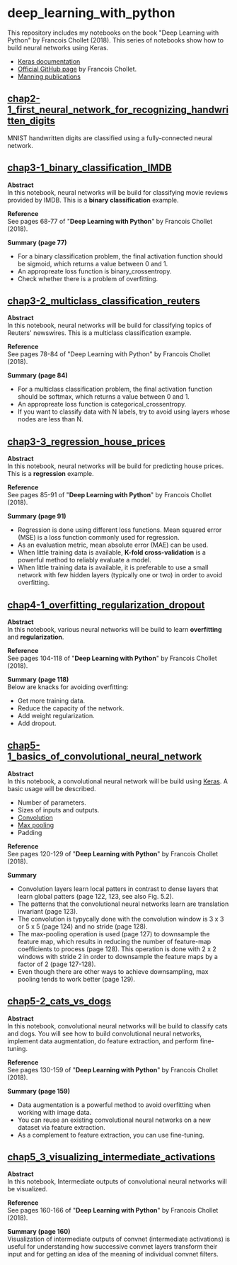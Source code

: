 # deep_learning_with_python
This repository includes my notebooks on the book "Deep Learning with Python" by Francois Chollet (2018). This series of notebooks show how to build neural networks using Keras.   
- [Keras documentation](https://keras.io)
- [Official GitHub page](https://github.com/fchollet/deep-learning-with-python-notebooks) by Francois Chollet.
- [Manning publications](https://www.manning.com/books/deep-learning-with-python)  

## [chap2-1_first_neural_network_for_recognizing_handwritten_digits](https://github.com/ksonod/deep_learning_with_python/blob/master/chap2-1_first_neural_network_for_recognizing_handwritten_digits.ipynb)  
MNIST handwritten digits are classified using a fully-connected neural network.

## [chap3-1_binary_classification_IMDB](https://github.com/ksonod/deep_learning_with_python/blob/master/chap3-1_binary_classification_IMDB.ipynb)
<strong>Abstract</strong>    
In this notebook, neural networks will be build for classifying movie reviews provided by IMDB. This is a <strong>binary classification</strong> example.   

<strong>Reference</strong>    
See pages 68-77 of "<strong>Deep Learning with Python</strong>" by Francois Chollet (2018).  

<strong>Summary (page 77)</strong>    
- For a binary classification problem, the final activation function should be sigmoid, which returns a value between 0 and 1.
- An appropreate loss function is binary_crossentropy.
- Check whether there is a problem of overfitting.


## [chap3-2_multiclass_classification_reuters](https://github.com/ksonod/deep_learning_with_python/blob/master/chap3-2_multiclass_classification_reuters.ipynb)  
<strong>Abstract</strong>  
In this notebook, neural networks will be build for classifying topics of Reuters' newswires. This is a multiclass classification example.  

<strong>Reference</strong>  
See pages 78-84 of "Deep Learning with Python" by Francois Chollet (2018).  

<strong>Summary (page 84)</strong>  
- For a multiclass classification problem, the final activation function should be softmax, which returns a value between 0 and 1.
- An appropreate loss function is categorical_crossentropy.
- If you want to classify data with N labels, try to avoid using layers whose nodes are less than N.


## [chap3-3_regression_house_prices](https://github.com/ksonod/deep_learning_with_python/blob/master/chap3-3_regression_house_prices.ipynb)
<strong>Abstract</strong>   
In this notebook, neural networks will be build for predicting house prices. This is a <strong>regression</strong> example.

<strong>Reference</strong>   
See pages 85-91 of "<strong>Deep Learning with Python</strong>" by Francois Chollet (2018). 

<strong>Summary (page 91)</strong>   
- Regression is done using different loss functions. Mean squared error (MSE) is a loss function commonly used for regression.
- As an evaluation metric, mean absolute error (MAE) can be used.
-  When little training data is available, <strong>K-fold cross-validation</strong> is a powerful method to reliably evaluate a model.
- When little training data is available, it is preferable to use a small network with few hidden layers (typically one or two) in order to avoid overfitting. 

## [chap4-1_overfitting_regularization_dropout](https://github.com/ksonod/deep_learning_with_python/blob/master/chap4-1_overfitting_regularization_dropout.ipynb)  
<strong>Abstract</strong>  
In this notebook, various neural networks will be build to learn <strong>overfitting</strong> and <strong>regularization</strong>.

<strong>Reference</strong>  
See pages 104-118 of "<strong>Deep Learning with Python</strong>" by Francois Chollet (2018). 

<strong>Summary (page 118)</strong>  
Below are knacks for avoiding overfitting:
- Get more training data.
- Reduce the capacity of the network.
- Add weight regularization.
- Add dropout.


## [chap5-1_basics_of_convolutional_neural_network](https://github.com/ksonod/deep_learning_with_python/blob/master/chap5-1_basics_of_convolutional_neural_network.ipynb)

<strong>Abstract</strong>  
In this notebook, a convolutional neural network will be build using [Keras](https://keras.io). A basic usage will be described.
- Number of parameters.
- Sizes of inputs and outputs.
- [Convolution](https://keras.io/layers/convolutional/)
- [Max pooling](https://keras.io/layers/pooling/)
- Padding

<strong>Reference</strong>  
See pages 120-129 of "<strong>Deep Learning with Python</strong>" by Francois Chollet (2018). 

<strong>Summary</strong>  
- Convolution layers learn local patters in contrast to dense layers that learn global patters (page 122, 123, see also Fig. 5.2).  
- The patterns that the convolutional neural networks learn are translation invariant (page 123). 
- The convolution is typycally done with the convolution window is 3 x 3 or 5 x 5 (page 124) and no stride (page 128).
- The max-pooling operation is used (page 127) to downsample the feature map, which results in reducing the number of feature-map coefficients to process (page 128). This operation is done with 2 x 2 windows with stride 2 in order to downsample the feature maps by a factor of 2 (page 127-128). 
- Even though there are other ways to achieve downsampling, max pooling tends to work better (page 129).


## [chap5-2_cats_vs_dogs](https://github.com/ksonod/deep_learning_with_python/blob/master/chap5-2_cats_vs_dogs.ipynb)
<strong>Abstract</strong>  
In this notebook, convolutional neural networks will be build to classify cats and dogs. You will see how to build convolutional neural networks, implement data augmentation, do feature extraction, and perform fine-tuning. 

<strong>Reference</strong>  
See pages 130-159 of "<strong>Deep Learning with Python</strong>" by Francois Chollet (2018). 

<strong>Summary (page 159)</strong>  
- Data augmentation is a powerful method to avoid overfitting when working with image data.
- You can reuse an existing convolutional neural networks on a new dataset via feature extraction.
- As a complement to feature extraction, you can use fine-tuning.  
  
 
## [chap5_3_visualizing_intermediate_activations](https://github.com/ksonod/deep_learning_with_python/blob/master/chap5_3_visualizing_intermediate_activations.ipynb)

<strong>Abstract</strong>  
In this notebook, Intermediate outputs of convolutional neural networks will be visualized.

<strong>Reference</strong>  
See pages 160-166 of "<strong>Deep Learning with Python</strong>" by Francois Chollet (2018). 

<strong>Summary (page 160)</strong>  
Visualization of intermediate outputs of convnet (intermediate activations) is useful for understanding how successive convnet layers transform their input and for getting an idea of the meaning of individual convnet filters.
